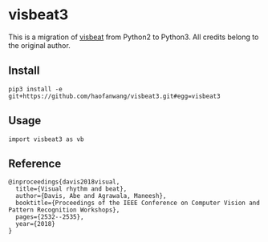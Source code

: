 # visbeat3

This is a migration of [visbeat](http://abedavis.com/visualbeat/) from Python2 to Python3. All credits belong to the original author.

## Install

```
pip3 install -e git+https://github.com/haofanwang/visbeat3.git#egg=visbeat3
```

## Usage

```
import visbeat3 as vb
```

## Reference
```
@inproceedings{davis2018visual,
  title={Visual rhythm and beat},
  author={Davis, Abe and Agrawala, Maneesh},
  booktitle={Proceedings of the IEEE Conference on Computer Vision and Pattern Recognition Workshops},
  pages={2532--2535},
  year={2018}
}
```
